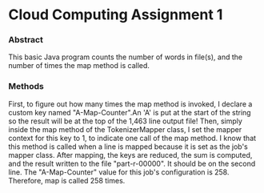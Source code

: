 # Cloud Computing Assignment 1

### Abstract
This basic Java program counts the number of words in file(s), and the number of times the map method is called.

### Methods
First, to figure out how many times the map method is invoked, I declare a custom key named "A-Map-Counter".An 'A' is put at the start of the string so the result will be at the top of the 1,463 line output file! Then, simply inside the map method of the TokenizerMapper class, I set the mapper context for this key to 1, to indicate one call of the map method. I know that this method is called when a line is mapped because it is set as the job's mapper class. After mapping, the keys are reduced, the sum is computed, and the result written to the file "part-r-00000". It should be on the second line. The "A-Map-Counter" value for this job's configuration is 258. Therefore, map is called 258 times.
